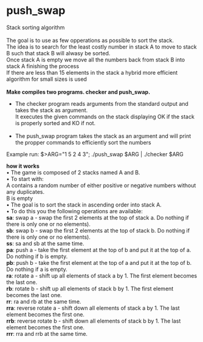 # push_swap
Stack sorting algorithm<br>
<br>
The goal is to use as few opperations as possible to sort the stack.<br>
The idea is to search for the least costly number in stack A to move to stack B such that stack B will alwasy be sorted.<br>
Once stack A is empty we move all the numbers back from stack B into stack A finishing the process<br>
If there are less than 15 elements in the stack a hybrid more efficient algorithm for small sizes is used<br>
<br>
<b>Make compiles two programs. checker and push_swap.</b><br>
- The checker program reads arguments from the standard output and takes the stack as argument.<br>
It executes the given commands on the stack displaying OK if the stack is properly sorted and KO if not.<br><br>
- The push_swap program takes the stack as an argument and will print the propper commands to efficiently sort the numbers<br>

Example run: $>ARG="1 5 2 4 3"; ./push_swap $ARG | ./checker $ARG

 <b>how it works</b><br>
• The game is composed of 2 stacks named A and B.<br>
• To start with:<br>
A contains a random number of either positive or negative numbers without
any duplicates.<br>
B is empty<br>
• The goal is to sort the stack in ascending order into stack A.<br>
• To do this you the following operations are available:<br>
<b>sa</b>: swap a - swap the first 2 elements at the top of stack a. Do nothing if there
is only one or no elements).<br>
<b>sb</b>: swap b - swap the first 2 elements at the top of stack b. Do nothing if there
is only one or no elements).<br>
<b>ss</b>: sa and sb at the same time.<br>
<b>pa</b>: push a - take the first element at the top of b and put it at the top of a. Do
nothing if b is empty.<br>
<b>pb</b>: push b - take the first element at the top of a and put it at the top of b. Do
nothing if a is empty.<br>
<b>ra</b>: rotate a - shift up all elements of stack a by 1. The first element becomes
the last one.<br>
<b>rb</b>: rotate b - shift up all elements of stack b by 1. The first element becomes
the last one.<br>
<b>rr</b>: ra and rb at the same time.<br>
<b>rra</b>: reverse rotate a - shift down all elements of stack a by 1. The last element
becomes the first one.<br>
<b>rrb</b>: reverse rotate b - shift down all elements of stack b by 1. The last element
becomes the first one.<br>
<b>rrr</b>: rra and rrb at the same time.<br>
